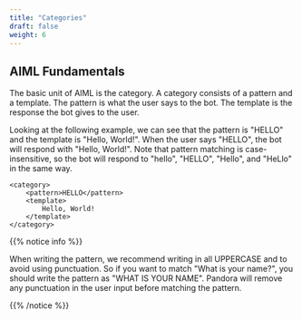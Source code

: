 ```yaml
---
title: "Categories"
draft: false
weight: 6
---
```


## AIML Fundamentals
The basic unit of AIML is the category. A category consists of a pattern and a template. The pattern is what the user says to the bot. The template is the response the bot gives to the user. 

Looking at the following example, we can see that the pattern is "HELLO" and the template is "Hello, World!". When the user says "HELLO", the bot will respond with "Hello, World!". Note that pattern matching is case-insensitive, so the bot will respond to "hello", "HELLO", "Hello", and "HeLlo" in the same way.

```
<category>
    <pattern>HELLO</pattern>
    <template>
        Hello, World!
    </template>
</category>
```

{{% notice info %}}

When writing the pattern, we recommend writing in all UPPERCASE and to avoid using punctuation. So if you want to match "What is your name?", you should write the pattern as "WHAT IS YOUR NAME". Pandora will remove any punctuation in the user input before matching the pattern.

{{% /notice %}}